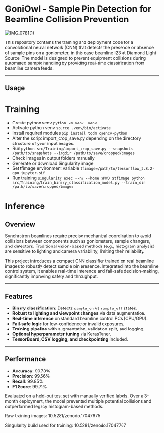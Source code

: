 # GoniOwl - Sample Pin Detection for Beamline Collision Prevention

![IMG_0781(1)](https://github.com/user-attachments/assets/8b08de35-6e63-461e-a933-2129fb25e74c)

This repository contains the training and deployment code for a convolutional neural network (CNN) that detects the presence or absence of sample pins on a goniometer, in this case beamline I23 at Diamond Light Source. The model is designed to prevent equipment collisions during automated sample handling by providing real-time classification from beamline camera feeds.

---
## Usage

# Training

- Create python venv `python -m venv .venv`
- Activate python venv `source .venv/bin/activate`
- Install required modules `pip install tqdm opencv-python`
- Alter the script import_crop_save.py depending on the directory structure of your input images.
- Run `python src/Training/import_crop_save.py --snapshots /path/to/snapshots --imgdir /path/to/save/cropped/images`
- Check images in output folders manually
- Generate or download Singularity image
- Set tfimage environment variable `tfimage=/path/to/tensorflow_2.8.2-gpu-jupyter.sif`
- Run training `singularity exec --nv --home $PWD $tfimage python src/Training/train_binary_classification_model.py --train_dir /path/to/save/cropped/images`

# Inference


## Overview

Synchrotron beamlines require precise mechanical coordination to avoid collisions between components such as goniometers, sample changers, and detectors. Traditional vision-based methods (e.g., histogram analysis) are sensitive to lighting and camera variability, limiting their reliability.

This project introduces a compact CNN classifier trained on real beamline images to robustly detect sample pin presence. Integrated into the beamline control system, it enables real-time inference and fail-safe decision-making, significantly improving safety and throughput.

---

## Features

- **Binary classification**: Detects `sample_on` vs `sample_off` states.
- **Robust to lighting and viewpoint changes** via data augmentation.
- **Real-time inference** on standard beamline control PCs (CPU/GPU).
- **Fail-safe logic** for low-confidence or invalid exposures.
- **Training pipeline** with augmentation, validation split, and logging.
- **Optional hyperparameter tuning** via KerasTuner.
- **TensorBoard, CSV logging, and checkpointing** included.

---

## Performance

- **Accuracy**: 99.73%
- **Precision**: 99.56%
- **Recall**: 99.85%
- **F1 Score**: 99.71%

Evaluated on a held-out test set with manually verified labels. Over a 3-month deployment, the model prevented multiple potential collisions and outperformed legacy histogram-based methods.

Raw training images: 10.5281/zenodo.17047675

Singularity build used for training: 10.5281/zenodo.17047767
